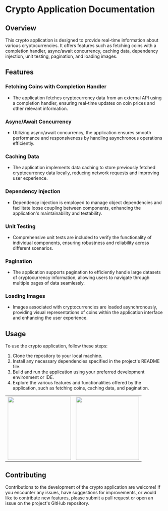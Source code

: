
# Crypto Application Documentation

## Overview
This crypto application is designed to provide real-time information about various cryptocurrencies. It offers features such as fetching coins with a completion handler, async/await concurrency, caching data, dependency injection, unit testing, pagination, and loading images.

## Features
### Fetching Coins with Completion Handler
- The application fetches cryptocurrency data from an external API using a completion handler, ensuring real-time updates on coin prices and other relevant information.

### Async/Await Concurrency
- Utilizing async/await concurrency, the application ensures smooth performance and responsiveness by handling asynchronous operations efficiently.

### Caching Data
- The application implements data caching to store previously fetched cryptocurrency data locally, reducing network requests and improving user experience.

### Dependency Injection
- Dependency injection is employed to manage object dependencies and facilitate loose coupling between components, enhancing the application's maintainability and testability.

### Unit Testing
- Comprehensive unit tests are included to verify the functionality of individual components, ensuring robustness and reliability across different scenarios.

### Pagination
- The application supports pagination to efficiently handle large datasets of cryptocurrency information, allowing users to navigate through multiple pages of data seamlessly.

### Loading Images
- Images associated with cryptocurrencies are loaded asynchronously, providing visual representations of coins within the application interface and enhancing the user experience.

## Usage
To use the crypto application, follow these steps:
1. Clone the repository to your local machine.
2. Install any necessary dependencies specified in the project's README file.
3. Build and run the application using your preferred development environment or IDE.
4. Explore the various features and functionalities offered by the application, such as fetching coins, caching data, and pagination.

<table>
  <tr>
    <td><img src="https://github.com/abwaris19/Crypto-App/assets/143792601/ea1ec92a-6bda-4f4d-8cd8-1a5825a65714" width="200"></td>
    <td><img src="https://github.com/abwaris19/Crypto-App/assets/143792601/08394746-1b05-46ad-a9bf-ce97dd1ea912" width="200"></td>
  </tr>

</table>

## Contributing
Contributions to the development of the crypto application are welcome! If you encounter any issues, have suggestions for improvements, or would like to contribute new features, please submit a pull request or open an issue on the project's GitHub repository.

